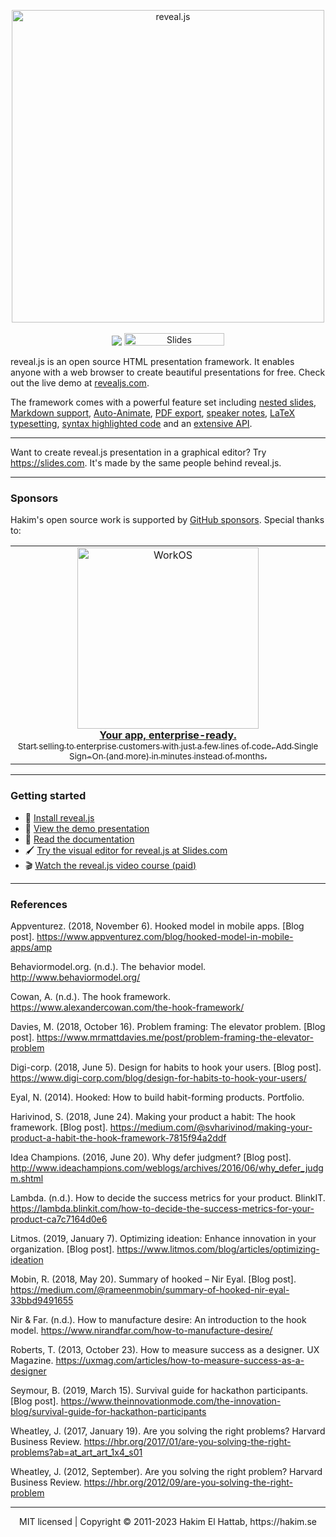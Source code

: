 <p align="center">
  <a href="https://revealjs.com">
  <img src="https://hakim-static.s3.amazonaws.com/reveal-js/logo/v1/reveal-black-text-sticker.png" alt="reveal.js" width="500">
  </a>
  <br><br>
  <a href="https://github.com/hakimel/reveal.js/actions"><img src="https://github.com/hakimel/reveal.js/workflows/tests/badge.svg"></a>
  <a href="https://slides.com/"><img src="https://s3.amazonaws.com/static.slid.es/images/slides-github-banner-320x40.png?1" alt="Slides" width="160" height="20"></a>
</p>

reveal.js is an open source HTML presentation framework. It enables anyone with a web browser to create beautiful presentations for free. Check out the live demo at [revealjs.com](https://revealjs.com/).

The framework comes with a powerful feature set including [nested slides](https://revealjs.com/vertical-slides/), [Markdown support](https://revealjs.com/markdown/), [Auto-Animate](https://revealjs.com/auto-animate/), [PDF export](https://revealjs.com/pdf-export/), [speaker notes](https://revealjs.com/speaker-view/), [LaTeX typesetting](https://revealjs.com/math/), [syntax highlighted code](https://revealjs.com/code/) and an [extensive API](https://revealjs.com/api/).

---

Want to create reveal.js presentation in a graphical editor? Try <https://slides.com>. It's made by the same people behind reveal.js.

---

### Sponsors
Hakim's open source work is supported by <a href="https://github.com/sponsors/hakimel">GitHub sponsors</a>. Special thanks to:
<div align="center">
  <table>
    <td align="center">
      <a href="https://workos.com/?utm_campaign=github_repo&utm_medium=referral&utm_content=revealjs&utm_source=github">
        <div>
          <img src="https://user-images.githubusercontent.com/629429/151508669-efb4c3b3-8fe3-45eb-8e47-e9510b5f0af1.svg" width="290" alt="WorkOS">
        </div>
        <b>Your app, enterprise-ready.</b>
        <div>
          <sub>Start selling to enterprise customers with just a few lines of code. Add Single Sign-On (and more) in minutes instead of months.</sup>
        </div>
      </a>
    </td>
  </table>
</div>

---

### Getting started
- 🚀 [Install reveal.js](https://revealjs.com/installation)
- 👀 [View the demo presentation](https://revealjs.com/demo)
- 📖 [Read the documentation](https://revealjs.com/markup/)
- 🖌 [Try the visual editor for reveal.js at Slides.com](https://slides.com/)
- 🎬 [Watch the reveal.js video course (paid)](https://revealjs.com/course)

--- 

### References

Appventurez. (2018, November 6). Hooked model in mobile apps. [Blog post]. https://www.appventurez.com/blog/hooked-model-in-mobile-apps/amp

Behaviormodel.org. (n.d.). The behavior model. http://www.behaviormodel.org/

Cowan, A. (n.d.). The hook framework. https://www.alexandercowan.com/the-hook-framework/

Davies, M. (2018, October 16). Problem framing: The elevator problem. [Blog post]. https://www.mrmattdavies.me/post/problem-framing-the-elevator-problem

Digi-corp. (2018, June 5). Design for habits to hook your users. [Blog post]. https://www.digi-corp.com/blog/design-for-habits-to-hook-your-users/

Eyal, N. (2014). Hooked: How to build habit-forming products. Portfolio.

Harivinod, S. (2018, June 24). Making your product a habit: The hook framework. [Blog post]. https://medium.com/@svharivinod/making-your-product-a-habit-the-hook-framework-7815f94a2ddf

Idea Champions. (2016, June 20). Why defer judgment? [Blog post]. http://www.ideachampions.com/weblogs/archives/2016/06/why_defer_judgm.shtml

Lambda. (n.d.). How to decide the success metrics for your product. BlinkIT. https://lambda.blinkit.com/how-to-decide-the-success-metrics-for-your-product-ca7c7164d0e6

Litmos. (2019, January 7). Optimizing ideation: Enhance innovation in your organization. [Blog post]. https://www.litmos.com/blog/articles/optimizing-ideation

Mobin, R. (2018, May 20). Summary of hooked – Nir Eyal. [Blog post]. https://medium.com/@rameenmobin/summary-of-hooked-nir-eyal-33bbd9491655

Nir & Far. (n.d.). How to manufacture desire: An introduction to the hook model. https://www.nirandfar.com/how-to-manufacture-desire/

Roberts, T. (2013, October 23). How to measure success as a designer. UX Magazine. https://uxmag.com/articles/how-to-measure-success-as-a-designer

Seymour, B. (2019, March 15). Survival guide for hackathon participants. [Blog post]. https://www.theinnovationmode.com/the-innovation-blog/survival-guide-for-hackathon-participants

Wheatley, J. (2017, January 19). Are you solving the right problems? Harvard Business Review. https://hbr.org/2017/01/are-you-solving-the-right-problems?ab=at_art_art_1x4_s01

Wheatley, J. (2012, September). Are you solving the right problem? Harvard Business Review. https://hbr.org/2012/09/are-you-solving-the-right-problem

---
<div align="center">
  MIT licensed | Copyright © 2011-2023 Hakim El Hattab, https://hakim.se
</div>